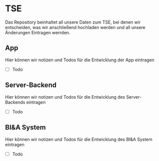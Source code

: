 # TSE
Das Repository beinhaltet all unsere Daten zum TSE, bei denen wir entscheiden, was wir anschließend hochladen werden und all unsere Änderungen Eintragen werrden.

## App
Hier können wir notizen und Todos für die Entwicklung der App eintragen
- [ ] Todo

## Server-Backend
Hier können wir notizen und Todos für die Entwicklung des Server-Backends eintragen
- [ ] Todo

## BI&A System
Hier können wir notizen und Todos für die Entwicklung des BI&A System eintragen
- [ ] Todo

